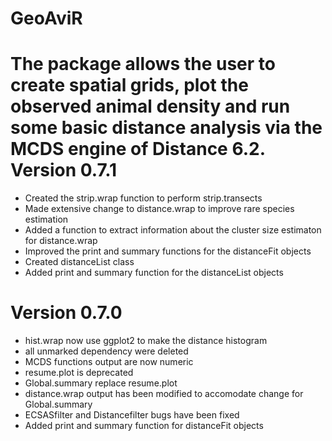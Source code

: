 GeoAviR
=======
The package allows the user to create spatial grids, plot the observed animal density and run some basic distance analysis via the MCDS engine of Distance 6.2.
Version 0.7.1
=======
* Created the strip.wrap function to perform strip.transects
* Made extensive change to distance.wrap to improve rare species estimation
* Added a function to extract information about the cluster size estimaton for distance.wrap
* Improved the print and summary functions for the distanceFit objects
* Created distanceList class
* Added print and summary function for the distanceList objects

Version 0.7.0
=======
* hist.wrap now use ggplot2 to make the distance histogram
* all unmarked dependency were deleted
* MCDS functions output are now numeric
* resume.plot is deprecated
* Global.summary replace resume.plot
* distance.wrap output has been modified to accomodate change for Global.summary
* ECSASfilter and Distancefilter bugs have been fixed
* Added print and summary function for distanceFit objects
